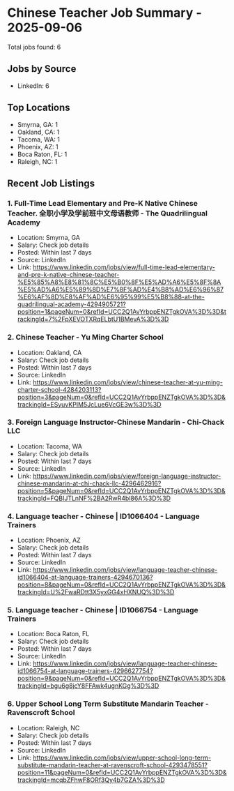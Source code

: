 # Chinese Teacher Job Summary - 2025-09-06

Total jobs found: 6

## Jobs by Source

- LinkedIn: 6

## Top Locations

- Smyrna, GA: 1
- Oakland, CA: 1
- Tacoma, WA: 1
- Phoenix, AZ: 1
- Boca Raton, FL: 1
- Raleigh, NC: 1

## Recent Job Listings

### 1. Full-Time Lead Elementary and Pre-K Native Chinese Teacher. 全职小学及学前班中文母语教师 - The Quadrilingual Academy
- Location: Smyrna, GA
- Salary: Check job details
- Posted: Within last 7 days
- Source: LinkedIn
- Link: https://www.linkedin.com/jobs/view/full-time-lead-elementary-and-pre-k-native-chinese-teacher-%E5%85%A8%E8%81%8C%E5%B0%8F%E5%AD%A6%E5%8F%8A%E5%AD%A6%E5%89%8D%E7%8F%AD%E4%B8%AD%E6%96%87%E6%AF%8D%E8%AF%AD%E6%95%99%E5%B8%88-at-the-quadrilingual-academy-4294905721?position=1&pageNum=0&refId=UCC2Q1AvYrbppENZTgkOVA%3D%3D&trackingId=7%2FpXEVOTXRqELbtU1BMevA%3D%3D

### 2. Chinese Teacher - Yu Ming Charter School
- Location: Oakland, CA
- Salary: Check job details
- Posted: Within last 7 days
- Source: LinkedIn
- Link: https://www.linkedin.com/jobs/view/chinese-teacher-at-yu-ming-charter-school-4284203113?position=3&pageNum=0&refId=UCC2Q1AvYrbppENZTgkOVA%3D%3D&trackingId=ESyuvKPIM5JcLue6VcGE3w%3D%3D

### 3. Foreign Language Instructor-Chinese Mandarin - Chi-Chack LLC
- Location: Tacoma, WA
- Salary: Check job details
- Posted: Within last 7 days
- Source: LinkedIn
- Link: https://www.linkedin.com/jobs/view/foreign-language-instructor-chinese-mandarin-at-chi-chack-llc-4296462916?position=5&pageNum=0&refId=UCC2Q1AvYrbppENZTgkOVA%3D%3D&trackingId=FQBIJTLnNF%2BA2RwR4bl86A%3D%3D

### 4. Language teacher - Chinese | ID1066404 - Language Trainers
- Location: Phoenix, AZ
- Salary: Check job details
- Posted: Within last 7 days
- Source: LinkedIn
- Link: https://www.linkedin.com/jobs/view/language-teacher-chinese-id1066404-at-language-trainers-4294670136?position=8&pageNum=0&refId=UCC2Q1AvYrbppENZTgkOVA%3D%3D&trackingId=U%2FwaRDtt3X5yxGG4xHXNUQ%3D%3D

### 5. Language teacher - Chinese | ID1066754 - Language Trainers
- Location: Boca Raton, FL
- Salary: Check job details
- Posted: Within last 7 days
- Source: LinkedIn
- Link: https://www.linkedin.com/jobs/view/language-teacher-chinese-id1066754-at-language-trainers-4296627754?position=9&pageNum=0&refId=UCC2Q1AvYrbppENZTgkOVA%3D%3D&trackingId=bgu6g8jcY8FFAwk4ugnKGg%3D%3D

### 6. Upper School Long Term Substitute Mandarin Teacher - Ravenscroft School
- Location: Raleigh, NC
- Salary: Check job details
- Posted: Within last 7 days
- Source: LinkedIn
- Link: https://www.linkedin.com/jobs/view/upper-school-long-term-substitute-mandarin-teacher-at-ravenscroft-school-4293478551?position=11&pageNum=0&refId=UCC2Q1AvYrbppENZTgkOVA%3D%3D&trackingId=mcqbZFhwF8ORf3Qy4b7GZA%3D%3D

